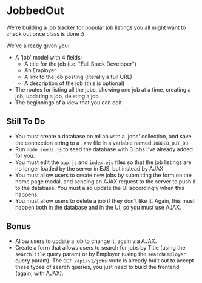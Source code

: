 # JobbedOut

We're building a job tracker for popular job listings you all might want to check out once class is done :)

We've already given you:
- A 'job' model with 4 fields:
    - A title for the job (i.e. "Full Stack Developer")
    - An Employer
    - A link to the job posting (literally a full URL)
    - A description of the job (this is optional)
- The routes for listing all the jobs, showing one job at a time, creating a job, updating a job, deleting a job
- The beginnings of a view that you can edit

## Still To Do
- You must create a database on mLab with a 'jobs' collection, and save the connection string to a `.env` file in a variable named `JOBBED_OUT_DB`
- Run `node seeds.js` to seed the database with 3 jobs I've already added for you.
- You must edit the `app.js` and `index.ejs` files so that the job listings are no longer loaded by the server in EJS, but instead by AJAX
- You must allow users to create new jobs by submitting the form on the home page modal, and sending an AJAX request to the server to push it to the database. You must also update the UI accordingly when this happens.
- You must allow users to delete a job if they don't like it. Again, this must happen both in the database and in the UI, so you must use AJAX.

## Bonus
- Allow users to update a job to change it, again via AJAX.
- Create a form that allows users to search for jobs by Title (using the `searchTitle` query param) or by Employer (using the `searchEmployer` query param). The `GET /api/v1/jobs` route is already built out to accept these types of search queries, you just need to build the frontend (again, with AJAX).
